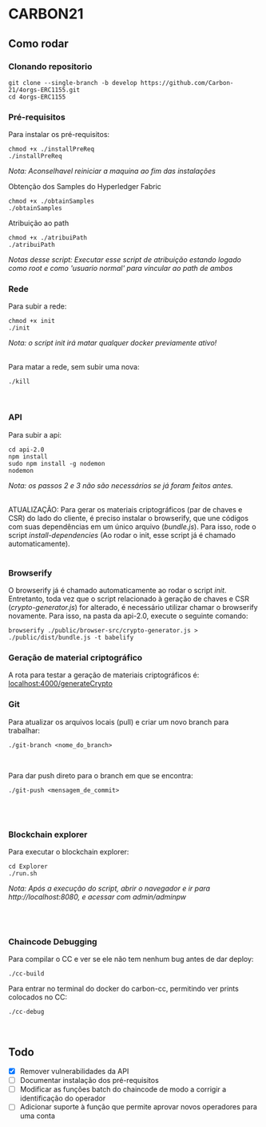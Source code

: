 # CARBON21

## Como rodar
### Clonando repositorio
```
git clone --single-branch -b develop https://github.com/Carbon-21/4orgs-ERC1155.git
cd 4orgs-ERC1155
```

### Pré-requisitos

Para instalar os pré-requisitos:
```
chmod +x ./installPreReq
./installPreReq
```
_Nota: Aconselhavel reiniciar a maquina ao fim das instalações_

Obtenção dos Samples do Hyperledger Fabric
```
chmod +x ./obtainSamples
./obtainSamples
```

Atribuição ao path
```
chmod +x ./atribuiPath
./atribuiPath
```
_Notas desse script: Executar esse script de atribuição estando logado como root e como 'usuario normal' para vincular ao path de ambos_

### Rede

Para subir a rede:

```
chmod +x init
./init
```

_Nota: o script init irá matar qualquer docker previamente ativo!_

<br>
Para matar a rede, sem subir uma nova:

```
./kill
```

<br>

### API

Para subir a api:

```
cd api-2.0
npm install
sudo npm install -g nodemon
nodemon
```

_Nota: os passos 2 e 3 não são necessários se já foram feitos antes._
<br><br>


ATUALIZAÇÃO: Para gerar os materiais criptográficos (par de chaves e CSR) do lado do cliente, é preciso instalar o browserify, que une códigos com suas dependências em um único arquivo (<i>bundle.js</i>). Para isso, rode o script <i>install-dependencies</i> (Ao rodar o init, esse script já é chamado automaticamente).
<br>
<br>
### Browserify

O browserify já é chamado automaticamente ao rodar o script <i>init</i>. Entretanto, toda vez que o script relacionado à geração de chaves e CSR (<i>crypto-generator.js</i>) for alterado, é necessário utilizar chamar o browserify novamente. Para isso, na pasta da api-2.0, execute o seguinte comando:

```
browserify ./public/browser-src/crypto-generator.js > ./public/dist/bundle.js -t babelify
```

### Geração de material criptográfico
A rota para testar a geração de materiais criptográficos é: [localhost:4000/generateCrypto](http://localhost:4000/generateCrypto)

### Git

Para atualizar os arquivos locais (pull) e criar um novo branch para trabalhar:

```
./git-branch <nome_do_branch>
```

<br>

Para dar push direto para o branch em que se encontra:

```
./git-push <mensagem_de_commit>
```

<br><br>

### Blockchain explorer

Para executar o blockchain explorer:

```
cd Explorer
./run.sh
```

_Nota: Após a execução do script, abrir o navegador e ir para http://localhost:8080, e acessar com admin/adminpw_

<br><br>

### Chaincode Debugging

Para compilar o CC e ver se ele não tem nenhum bug antes de dar deploy:

```
./cc-build
```

Para entrar no terminal do docker do carbon-cc, permitindo ver prints colocados no CC:

```
./cc-debug
```

<br>

## Todo

- [x] Remover vulnerabilidades da API
- [ ] Documentar instalação dos pré-requisitos
- [ ] Modificar as funções batch do chaincode de modo a corrigir a identificação do operador
- [ ] Adicionar suporte à função que permite aprovar novos operadores para uma conta
      <br><br>
